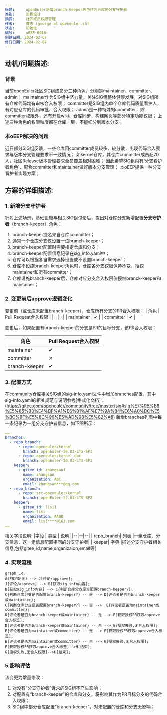 ```yaml
---
标题:     openEuler新增branch-keeper角色作为仓库的分支守护者
类别:     流程设计
摘要:     社区成员权限管理
作者:     曹志 (george at openeuler.sh)
状态:     初始化
编号:     oEEP-0016
创建日期: 2024-02-07
修订日期: 2024-02-07
---
```


## 动机/问题描述:
### 背景
当前openEuler社区SIG组成员分三种角色，分别是maintainer、committer、admin；
maintainer作为SIG组中坚力量，关注SIG组整体健康发展，对SIG组所有仓库代码均有审核合入权限；
committer是SIG组内单个仓库代码质量看护人，有对应仓库的代码审批、合入权限；
admin是一种特殊的committer，除committer权限外，还有开启wiki、仓库同步、构建网页等部分特定功能权限；
上述三种角色的权限粒度都在仓库一层，不能细分到版本分支；
### 本oEEP解决的问题
近日部分SIG组反馈，一些仓库因committer成员较多、较分散，出现代码合入要求与版本分支管理要求不一致情况；
如kernel仓库，其仓库committer成员超70人，社区Release版本管理要求全员覆盖相对困难；
因此希望SIG组内有‘分支看护者角色’，配合committer和maintainer做好版本分支管理；
本oEEP提供一种分支看护者实现方案；

## 方案的详细描述:

### 1. 新增分支守护者
针对上述场景，基础设施与相关SIG组讨论后，提出对仓库分支新增配置**分支守护者**（branch-keeper）角色：
 1. branch-keeper提名来自仓库committer； 
 2. 通常一个仓库分支仅设置一位branch-keeper；
 3. branch-keeper配置时需要指定仓库和分支； 
 4. branch-keeper配置信息记录在sig_info.yaml中； 
 5. 仓库可以根据各自需求选择设置或不设置branch-keeper；
 6. 仓库不设施branch-keeper角色时，仓库各分支权限保持不变，授权maintainer和所有committer；
 7. 仓库设施branch-keeper后，仓库对应分支合入权限仅授权branck-keeper和maintainer；

### 2. 变更前后approve逻辑变化
变更前（或仓库未配置branch-keeper），仓库所有分支的PR合入权限：
| 角色 | Pull Request合入权限  |
|--|--|
| maintainer |  &#10004; |
| committer  |  &#10004; |

变更后，如果配置有branch-keeper的分支是PR的目标分支，该PR合入权限：

| 角色 | Pull Request合入权限  |
|--|--|
| maintainer |  &#10004; |
| committer  |  &#10005; |
| branch-keeper  |  &#10004; |

### 3. 配置方式
在[community仓库相关SIG组](https://gitee.com/openeuler/community/tree/master/sig)的sig-info.yaml文件中增加branches配置，其中sig-info.yaml的相关规范与说明参考[格式化文档]；(https://gitee.com/openeuler/community/tree/master/sig#sig%E7%9B%B8%E5%85%B3%E4%BF%A1%E6%81%AF%E7%9A%84%E6%A0%BC%E5%BC%8F%E5%8C%96%E5%AD%98%E5%82%A8)
新增branches列表中每一条记录为一组分支守护者信息，如下图所示：
~~~yaml
……
branches:
  - repo_branch:
      - repo: openeuler/kernel
        branch: openEuler-20.03-LTS-SP1
      - repo: openeuler/kernel-doc
        branch: openEuler-20.03-LTS-SP1
    keeper:
      - gitee_id: zhangsan1
	    name: zhangsan
	    organization: ABC
	    email: zhangsan***@qq.com
  - repo_branch:
      - repo: src-openeuler/kernel
        branch: openEuler-22.03-LTS-SP2
    keeper:
      - gitee_id: lisi1
        name: lisi
        organization: AABB
        email: lisi****@163.com
……
~~~
相关字段说明:
|字段  | 类型 |  说明|
|--|--|--|
| repo_branch| 列表 |一组仓库、分支信息，这一组信息配置相同的分支守护者|
| keeper| 字典 |描述分支守护者相关信息,包括gitee_id,name,organizaion,email等|



### 4. 实现流程
  ```mermaid
  graph LR;
  A(PR初始化) --> J[评论/approve];
  J[评论/approve] --> B[获取sig_info内容];
  B[获取sig_info内容] --> C{判断仓库分支是否配置branch-keeper?};
  C{判断仓库分支是否配置branch-keeper?} -- 是 --> D{评论者是否为branch-keeper或maintainer};
  C{判断仓库分支是否配置branch-keeper?} -- 否 -->  E{评论者是否为maintainer或committer};
  D{评论者是否为branch-keeper或maintainer} -- 是 --> F[获取授权PR获取approve合入标签];
  D{评论者是否为branch-keeper或maintainer} -- 否 --> G[授权失败,无合入权限];
  E{评论者是否为maintainer或committer} -- 是 --> F[获取授权PR获取approve合入标签];
  E{评论者是否为maintainer或committer} -- 否 --> G[授权失败,无合入权限];
  F[获取授权PR获取approve合入标签]-->H[结束];
  G[授权失败,无合入权限]-->H[结束];
  ```

### 5.影响评估
该变更为增量修改：
1. 对没有“分支守护者”诉求的SIG组不产生影响；
2. 对配置有“branch-keeper”的仓库和分支，将影响其作为PR目标分支的代码合入权限；
3. SIG组中部分仓库配置“branch-keeper”，对未配置的仓库和分支无影响；